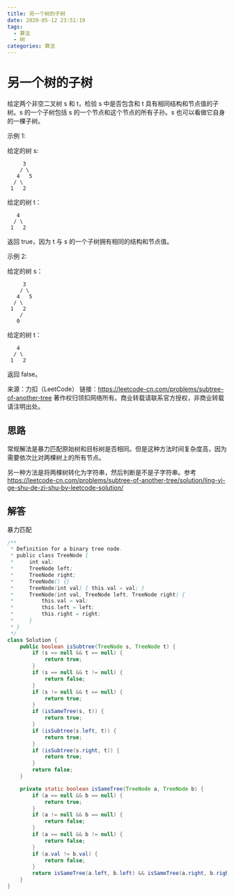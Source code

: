```yaml
---
title: 另一个树的子树
date: 2020-05-12 23:51:19
tags: 
  - 算法
  - 树
categories: 算法
---
```


# 另一个树的子树

给定两个非空二叉树 s 和 t，检验 s 中是否包含和 t 具有相同结构和节点值的子树。s 的一个子树包括 s 的一个节点和这个节点的所有子孙。s 也可以看做它自身的一棵子树。

示例 1:

给定的树 s:

```
     3
    / \
   4   5
  / \
 1   2
```

给定的树 t：

```
   4 
  / \
 1   2
```

返回 true，因为 t 与 s 的一个子树拥有相同的结构和节点值。

示例 2:

给定的树 s：

```
     3
    / \
   4   5
  / \
 1   2
    /
   0
```

给定的树 t：

```
   4
  / \
 1   2
```

返回 false。

来源：力扣（LeetCode）
链接：https://leetcode-cn.com/problems/subtree-of-another-tree
著作权归领扣网络所有。商业转载请联系官方授权，非商业转载请注明出处。

## 思路

常规解法是暴力匹配原始树和目标树是否相同。但是这种方法时间复杂度高，因为需要依次比对两棵树上的所有节点。

另一种方法是将两棵树转化为字符串，然后判断是不是子字符串。参考 https://leetcode-cn.com/problems/subtree-of-another-tree/solution/ling-yi-ge-shu-de-zi-shu-by-leetcode-solution/

## 解答

暴力匹配

```java
/**
 * Definition for a binary tree node.
 * public class TreeNode {
 *     int val;
 *     TreeNode left;
 *     TreeNode right;
 *     TreeNode() {}
 *     TreeNode(int val) { this.val = val; }
 *     TreeNode(int val, TreeNode left, TreeNode right) {
 *         this.val = val;
 *         this.left = left;
 *         this.right = right;
 *     }
 * }
 */
class Solution {
    public boolean isSubtree(TreeNode s, TreeNode t) {
        if (s == null && t == null) {
            return true;
        }
        if (s == null && t != null) {
            return false;
        }
        if (s != null && t == null) {
            return true;
        }
        if (isSameTree(s, t)) {
            return true;
        }
        if (isSubtree(s.left, t)) {
            return true;
        }
        if (isSubtree(s.right, t)) {
            return true;
        }
        return false;
    }

    private static boolean isSameTree(TreeNode a, TreeNode b) {
        if (a == null && b == null) {
            return true;
        }
        if (a != null && b == null) {
            return false;
        }
        if (a == null && b != null) {
            return false;
        }
        if (a.val != b.val) {
            return false;
        }
        return isSameTree(a.left, b.left) && isSameTree(a.right, b.right);
    }
}
```
